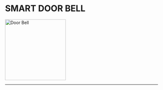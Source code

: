 # SMART DOOR BELL
<img src="https://i.pinimg.com/236x/a6/52/02/a652029f609b5ef2c92ffb0f18be3af8.jpg" alt="Door Bell" width="200" position="left"/>

***


